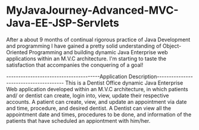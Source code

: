 # MyJavaJourney-Advanced-MVC-Java-EE-JSP-Servlets

After a about 9 months of continual rigorous practice of Java Development and programming I have gained 
a pretty solid understanding of Object-Oriented Programming and building dynamic Java Enterprise web applications 
within an M.V.C architecture.
I'm starting to taste the satisfaction that accompanies the conquering of a goal!

---------------------------------------Application Description---------------------------------------
This is a Dentist Office dynamic Java Enterprise Web application developed within an M.V.C architecture, 
in which patients and/ or dentist can create, login into, view, update their respective accounts. 
A patient can create, view, and update an appointment via date and time, procedure, and desired dentist. 
A Dentist can view all the appointment date and times, procedures to be done, and information of the patients 
that have scheduled an appiontment with him/her.

